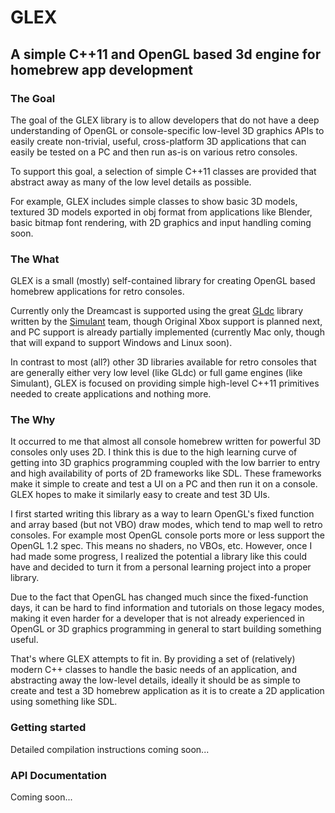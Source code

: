 # GLEX
## A simple C++11 and OpenGL based 3d engine for homebrew app development

### The Goal

The goal of the GLEX library is to allow developers that do not have a deep understanding of OpenGL or console-specific low-level 3D graphics APIs to easily create non-trivial, useful, cross-platform 3D applications that can easily be tested on a PC and then run as-is on various retro consoles.

To support this goal, a selection of simple C++11 classes are provided that abstract away as many of the low level details as possible.

For example, GLEX includes simple classes to show basic 3D models, textured 3D models exported in obj format from applications like Blender, basic bitmap font rendering, with 2D graphics and input handling coming soon.

### The What

GLEX is a small (mostly) self-contained library for creating OpenGL based homebrew applications for retro consoles. 

Currently only the Dreamcast is supported using the great [GLdc](https://gitlab.com/simulant/GLdc) library written by the [Simulant](https://gitlab.com/simulant/simulant) team, though Original Xbox support is planned next, and PC support is already partially implemented (currently Mac only, though that will expand to support Windows and Linux soon).

In contrast to most (all?) other 3D libraries available for retro consoles that are generally either very low level (like GLdc) or full game engines (like Simulant), GLEX is focused on providing simple high-level C++11 primitives needed to create applications and nothing more.

### The Why

It occurred to me that almost all console homebrew written for powerful 3D consoles only uses 2D. I think this is due to the high learning curve of getting into 3D graphics programming coupled with the low barrier to entry and high availability of ports of 2D frameworks like SDL. These frameworks make it simple to create and test a UI on a PC and then run it on a console. GLEX hopes to make it similarly easy to create and test 3D UIs.

I first started writing this library as a way to learn OpenGL's fixed function and array based (but not VBO) draw modes, which tend to map well to retro consoles. For example most OpenGL console ports more or less support the OpenGL 1.2 spec. This means no shaders, no VBOs, etc. However, once I had made some progress, I realized the potential a library like this could have and decided to turn it from a personal learning project into a proper library.

Due to the fact that OpenGL has changed much since the fixed-function days, it can be hard to find information and tutorials on those legacy modes, making it even harder for a developer that is not already experienced in OpenGL or 3D graphics programming in general to start building something useful.

That's where GLEX attempts to fit in. By providing a set of (relatively) modern C++ classes to handle the basic needs of an application, and abstracting away the low-level details, ideally it should be as simple to create and test a 3D homebrew application as it is to create a 2D application using something like SDL.

### Getting started

Detailed compilation instructions coming soon...

### API Documentation

Coming soon...